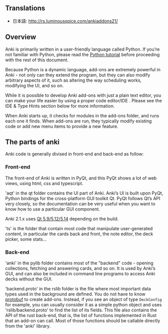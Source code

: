 ## Translations

- 日本語: <http://rs.luminousspice.com/ankiaddons21/>

## Overview

Anki is primarily written in a user-friendly language called Python. If
you’re not familiar with Python, please read the [Python
tutorial](http://docs.python.org/tutorial/) before proceeding with the
rest of this document.

Because Python is a dynamic language, add-ons are extremely powerful in
Anki - not only can they extend the program, but they can also modify
arbitrary aspects of it, such as altering the way scheduling works,
modifying the UI, and so on.

While it is possible to develop Anki add-ons with just a plain text
editor, you can make your life easier by using a proper code editor/IDE
. Please see the IDE & Type Hints section below for more information.

When Anki starts up, it checks for modules in the add-ons folder, and
runs each one it finds. When add-ons are run, they typically modify
existing code or add new menu items to provide a new feature.

## The parts of anki
Anki code is generally divised in front-end and back-end as follow:

### Front-end

The front-end of Anki is written in PyQt, and this PyQt shows a lot of web views, using html, css and typescript.

'aqt' in the qt folder contains the UI part of Anki. Anki’s UI is built
upon PyQt, Python bindings for the cross-platform GUI toolkit Qt. PyQt
follows Qt’s API very closely, so the documentation can be very useful
when you want to know how to use a particular GUI component.

Anki 2.1.x uses [Qt 5.9/5.12/5.14](http://doc.qt.io/qt-5/index.html)
depending on the build.

'ts' is the folder that contain most code that manipulate user-generated content,
in particular the cards back and front, the note editor, the deck picker, some stats...

### Back-end

'anki' in the pylib folder contains most of the "backend" code - opening
collections, fetching and answering cards, and so on. It is used by
Anki’s GUI, and can also be included in command line programs to access
Anki decks without the GUI.

'backend.proto' in the rslib folder is the file where most important data types used in the background are defined. You do not have to know [protobuf](https://developers.google.com/protocol-buffers/docs/pythontutorial) to create add-ons. Instead, if you see an object of type `DeckConfig` for example, you can usually consider it as a simple python object and uses 'rslib/backend.proto' to find the list of its fields. This file also contains the API of the rust back-end, that is, the list of functions implemented in Rust that an add-on can call. Most of those functions should be callable directly from the 'anki' library.
